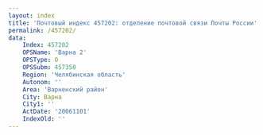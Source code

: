 ```yaml
---
layout: index
title: 'Почтовый индекс 457202: отделение почтовой связи Почты России'
permalink: /457202/
data:
    Index: 457202
    OPSName: 'Варна 2'
    OPSType: О
    OPSSubm: 457350
    Region: 'Челябинская область'
    Autonom: ''
    Area: 'Варненский район'
    City: Варна
    City1: ''
    ActDate: '20061101'
    IndexOld: ''
---
```

